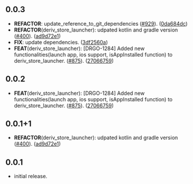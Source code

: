 ## 0.0.3

 - **REFACTOR**: update_reference_to_git_dependencies ([#929](https://github.com/deriv-com/flutter-deriv-packages.git/issues/929)). ([0da684dc](https://github.com/deriv-com/flutter-deriv-packages.git/commit/0da684dc56251fe01991f6a5e36b76b627b379fd))
 - **REFACTOR**(deriv_store_launcher): udpated kotlin and gradle version ([#400](https://github.com/deriv-com/flutter-deriv-packages.git/issues/400)). ([ad9d72e1](https://github.com/deriv-com/flutter-deriv-packages.git/commit/ad9d72e10186e695a72d022d3b3f6ebdd5120666))
 - **FIX**: update dependencies. ([3df2560a](https://github.com/deriv-com/flutter-deriv-packages.git/commit/3df2560ae2e1e7f5918dc632036001a4b6fb14bb))
 - **FEAT**(deriv_store_launcher): [DRGO-1284] Added new functionalities(launch app, ios support, isAppInstalled function) to deriv_store_launcher. ([#875](https://github.com/deriv-com/flutter-deriv-packages.git/issues/875)). ([27066759](https://github.com/deriv-com/flutter-deriv-packages.git/commit/27066759d5cb1f25e1ed8b942aa28b8e99666054))

## 0.0.2

 - **FEAT**(deriv_store_launcher): [DRGO-1284] Added new functionalities(launch app, ios support, isAppInstalled function) to deriv_store_launcher. ([#875](https://github.com/regentmarkets/flutter-deriv-packages/issues/875)). ([27066759](https://github.com/regentmarkets/flutter-deriv-packages/commit/27066759d5cb1f25e1ed8b942aa28b8e99666054))

## 0.0.1+1

 - **REFACTOR**(deriv_store_launcher): udpated kotlin and gradle version ([#400](https://github.com/regentmarkets/flutter-deriv-packages/issues/400)). ([ad9d72e1](https://github.com/regentmarkets/flutter-deriv-packages/commit/ad9d72e10186e695a72d022d3b3f6ebdd5120666))

## 0.0.1

- initial release.

